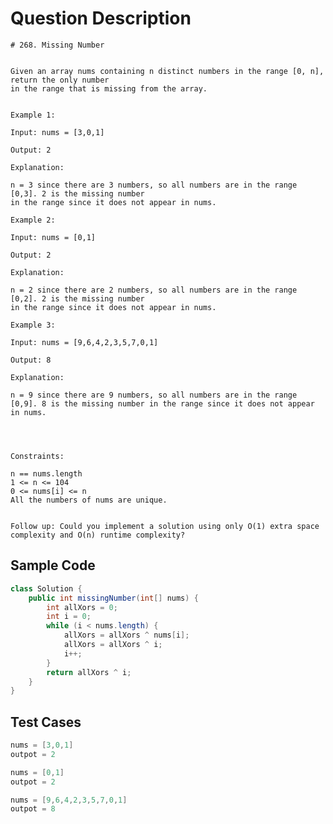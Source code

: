 # Question Description

`# 268. Missing Number`

```

Given an array nums containing n distinct numbers in the range [0, n], return the only number 
in the range that is missing from the array.


Example 1:

Input: nums = [3,0,1]

Output: 2

Explanation:

n = 3 since there are 3 numbers, so all numbers are in the range [0,3]. 2 is the missing number 
in the range since it does not appear in nums.

Example 2:

Input: nums = [0,1]

Output: 2

Explanation:

n = 2 since there are 2 numbers, so all numbers are in the range [0,2]. 2 is the missing number 
in the range since it does not appear in nums.

Example 3:

Input: nums = [9,6,4,2,3,5,7,0,1]

Output: 8

Explanation:

n = 9 since there are 9 numbers, so all numbers are in the range [0,9]. 8 is the missing number in the range since it does not appear in nums.




Constraints:

n == nums.length
1 <= n <= 104
0 <= nums[i] <= n
All the numbers of nums are unique.
 

Follow up: Could you implement a solution using only O(1) extra space complexity and O(n) runtime complexity?

```



## Sample Code


```java
class Solution {
    public int missingNumber(int[] nums) {
        int allXors = 0;
        int i = 0;
        while (i < nums.length) {
            allXors = allXors ^ nums[i];
            allXors = allXors ^ i;
            i++;
        }
        return allXors ^ i;
    }
}
```

## Test Cases

```java
nums = [3,0,1]
outpot = 2

nums = [0,1]
outpot = 2

nums = [9,6,4,2,3,5,7,0,1]
outpot = 8

```



<!-- ## Contributing

Pull requests are welcome. For major changes, please open an issue first
to discuss what you would like to change.
 -->

<!-- ## License

[MIT](https://choosealicense.com/licenses/mit/) -->